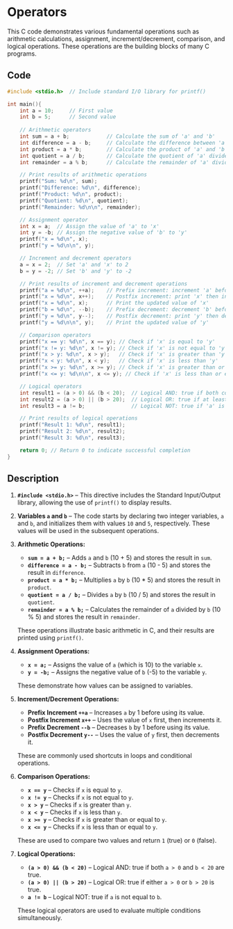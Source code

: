 # Operators
This C code demonstrates various fundamental operations such as arithmetic calculations, assignment, increment/decrement, comparison, and logical operations. These operations are the building blocks of many C programs.

## Code
```c
#include <stdio.h>  // Include standard I/O library for printf()

int main(){
    int a = 10;     // First value
    int b = 5;      // Second value
    
    // Arithmetic operators
    int sum = a + b;            // Calculate the sum of 'a' and 'b'
    int difference = a - b;     // Calculate the difference between 'a' and 'b'
    int product = a * b;        // Calculate the product of 'a' and 'b'
    int quotient = a / b;       // Calculate the quotient of 'a' divided by 'b'
    int remainder = a % b;      // Calculate the remainder of 'a' divided by 'b'

    // Print results of arithmetic operations
    printf("Sum: %d\n", sum);
    printf("Difference: %d\n", difference);
    printf("Product: %d\n", product);
    printf("Quotient: %d\n", quotient);
    printf("Remainder: %d\n\n", remainder);

    // Assignment operator
    int x = a;  // Assign the value of 'a' to 'x'
    int y = -b; // Assign the negative value of 'b' to 'y'
    printf("x = %d\n", x);
    printf("y = %d\n\n", y);

    // Increment and decrement operators
    a = x = 2;  // Set 'a' and 'x' to 2
    b = y = -2; // Set 'b' and 'y' to -2

    // Print results of increment and decrement operations
    printf("a = %d\n", ++a);    // Prefix increment: increment 'a' before printing
    printf("x = %d\n", x++);    // Postfix increment: print 'x' then increment it
    printf("x = %d\n", x);      // Print the updated value of 'x'
    printf("b = %d\n", --b);    // Prefix decrement: decrement 'b' before printing
    printf("y = %d\n", y--);    // Postfix decrement: print 'y' then decrement it
    printf("y = %d\n\n", y);    // Print the updated value of 'y'

    // Comparison operators
    printf("x == y: %d\n", x == y); // Check if 'x' is equal to 'y'
    printf("x != y: %d\n", x != y); // Check if 'x' is not equal to 'y'
    printf("x > y: %d\n", x > y);   // Check if 'x' is greater than 'y'
    printf("x < y: %d\n", x < y);   // Check if 'x' is less than 'y'
    printf("x >= y: %d\n", x >= y); // Check if 'x' is greater than or equal to 'y'
    printf("x <= y: %d\n\n", x <= y); // Check if 'x' is less than or equal to 'y'

    // Logical operators
    int result1 = (a > 0) && (b < 20);  // Logical AND: true if both conditions are true
    int result2 = (a > 0) || (b > 20);  // Logical OR: true if at least one condition is true
    int result3 = a != b;               // Logical NOT: true if 'a' is not equal to 'b'

    // Print results of logical operations
    printf("Result 1: %d\n", result1);
    printf("Result 2: %d\n", result2);
    printf("Result 3: %d\n", result3);

    return 0; // Return 0 to indicate successful completion
}
```

## Description
1. **`#include <stdio.h>`** – This directive includes the Standard Input/Output library, allowing the use of `printf()` to display results.

2. **Variables `a` and `b`** – The code starts by declaring two integer variables, `a` and `b`, and initializes them with values `10` and `5`, respectively. These values will be used in the subsequent operations.

3. **Arithmetic Operations:**
   - **`sum = a + b;`** – Adds `a` and `b` (10 + 5) and stores the result in `sum`.
   - **`difference = a - b;`** – Subtracts `b` from `a` (10 - 5) and stores the result in `difference`.
   - **`product = a * b;`** – Multiplies `a` by `b` (10 * 5) and stores the result in `product`.
   - **`quotient = a / b;`** – Divides `a` by `b` (10 / 5) and stores the result in `quotient`.
   - **`remainder = a % b;`** – Calculates the remainder of `a` divided by `b` (10 % 5) and stores the result in `remainder`.

   These operations illustrate basic arithmetic in C, and their results are printed using `printf()`.

4. **Assignment Operations:**
   - **`x = a;`** – Assigns the value of `a` (which is 10) to the variable `x`.
   - **`y = -b;`** – Assigns the negative value of `b` (-5) to the variable `y`.

   These demonstrate how values can be assigned to variables.

5. **Increment/Decrement Operations:**
   - **Prefix Increment `++a`** – Increases `a` by 1 before using its value.
   - **Postfix Increment `x++`** – Uses the value of `x` first, then increments it.
   - **Prefix Decrement `--b`** – Decreases `b` by 1 before using its value.
   - **Postfix Decrement `y--`** – Uses the value of `y` first, then decrements it.

   These are commonly used shortcuts in loops and conditional operations.

6. **Comparison Operations:**
   - **`x == y`** – Checks if `x` is equal to `y`.
   - **`x != y`** – Checks if `x` is not equal to `y`.
   - **`x > y`** – Checks if `x` is greater than `y`.
   - **`x < y`** – Checks if `x` is less than `y`.
   - **`x >= y`** – Checks if `x` is greater than or equal to `y`.
   - **`x <= y`** – Checks if `x` is less than or equal to `y`.

   These are used to compare two values and return `1` (true) or `0` (false).

7. **Logical Operations:**
   - **`(a > 0) && (b < 20)`** – Logical AND: true if both `a > 0` and `b < 20` are true.
   - **`(a > 0) || (b > 20)`** – Logical OR: true if either `a > 0` or `b > 20` is true.
   - **`a != b`** – Logical NOT: true if `a` is not equal to `b`.

   These logical operators are used to evaluate multiple conditions simultaneously.
